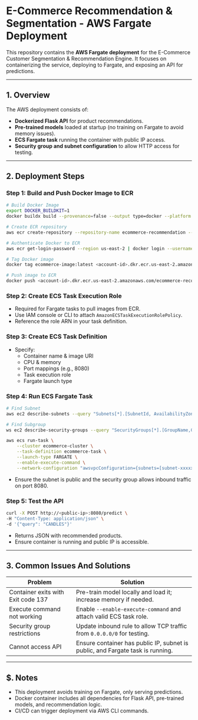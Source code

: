 # E-Commerce Recommendation & Segmentation - AWS Fargate Deployment

This repository contains the **AWS Fargate deployment** for the E-Commerce Customer Segmentation & Recommendation Engine. It focuses on containerizing the service, deploying to Fargate, and exposing an API for predictions.

---

## 1. Overview

The AWS deployment consists of:

- **Dockerized Flask API** for product recommendations.
- **Pre-trained models** loaded at startup (no training on Fargate to avoid memory issues).
- **ECS Fargate task** running the container with public IP access.
- **Security group and subnet configuration** to allow HTTP access for testing.

---

## 2. Deployment Steps

### Step 1: Build and Push Docker Image to ECR
```bash
# Build Docker Image
export DOCKER_BUILDKIT=1                            
docker buildx build --provenance=false --output type=docker --platform linux/amd64 -t ecommerce-recommendation:latest .

# Create ECR repository
aws ecr create-repository --repository-name ecommerce-recommendation --region us-east-2

# Authenticate Docker to ECR
aws ecr get-login-password --region us-east-2 | docker login --username AWS --password-stdin <account-id>.dkr.ecr.us-east-2.amazonaws.com

# Tag Docker image
docker tag ecommerce-image:latest <account-id>.dkr.ecr.us-east-2.amazonaws.com/ecommerce-recommendation:latest

# Push image to ECR
docker push <account-id>.dkr.ecr.us-east-2.amazonaws.com/ecommerce-recommendation:latest
```

### Step 2: Create ECS Task Execution Role
- Required for Fargate tasks to pull images from ECR.
- Use IAM console or CLI to attach `AmazonECSTaskExecutionRolePolicy`.
- Reference the role ARN in your task definition.

### Step 3: Create ECS Task Definition
- Specify:
  - Container name & image URI
  - CPU & memory
  - Port mappings (e.g., 8080)
  - Task execution role
  - Fargate launch type

### Step 4: Run ECS Fargate Task
```bash
# Find Subnet
aws ec2 describe-subnets --query "Subnets[*].[SubnetId, AvailabilityZone, CidrBlock]" --output table

# Find Subgroup
ws ec2 describe-security-groups --query "SecurityGroups[*].[GroupName,GroupId,Description,VpcId]" --output table

aws ecs run-task \
    --cluster ecommerce-cluster \
    --task-definition ecommerce-task \
    --launch-type FARGATE \
    --enable-execute-command \
    --network-configuration "awsvpcConfiguration={subnets=[subnet-xxxxxxx],securityGroups=[sg-xxxxxxx],assignPublicIp=ENABLED}"
```
- Ensure the subnet is public and the security group allows inbound traffic on port 8080.

### Step 5: Test the API
```bash
curl -X POST http://<public-ip>:8080/predict \
-H "Content-Type: application/json" \
-d '{"query": "CANDLES"}'
```
- Returns JSON with recommended products.
- Ensure container is running and public IP is accessible.

---

## 3. Common Issues And Solutions

| Problem | Solution |
|---------|---------|
| Container exits with Exit code 137 | Pre-train model locally and load it; increase memory if needed. |
| Execute command not working | Enable `--enable-execute-command` and attach valid ECS task role. |
| Security group restrictions | Update inbound rule to allow TCP traffic from `0.0.0.0/0` for testing. |
| Cannot access API | Ensure container has public IP, subnet is public, and Fargate task is running. |

---

## $. Notes
- This deployment avoids training on Fargate, only serving predictions.
- Docker container includes all dependencies for Flask API, pre-trained models, and recommendation logic.
- CI/CD can trigger deployment via AWS CLI commands.

